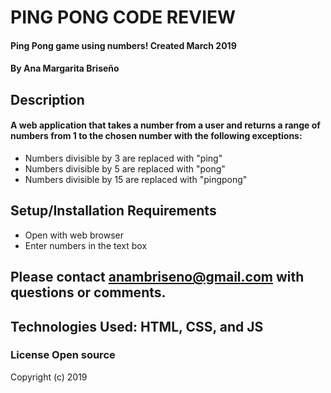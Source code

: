 # PING PONG CODE REVIEW

#### Ping Pong game using numbers! Created March 2019

#### By Ana Margarita Briseño

## Description

#### A web application that takes a number from a user and returns a range of numbers from 1 to the chosen number with the following exceptions:
  * Numbers divisible by 3 are replaced with "ping"
  * Numbers divisible by 5 are replaced with "pong"
  * Numbers divisible by 15 are replaced with "pingpong"

## Setup/Installation Requirements

* Open with web browser
* Enter numbers in the text box


## Please contact anambriseno@gmail.com with questions or comments.


## Technologies Used: HTML, CSS, and JS


### License Open source

Copyright (c) 2019
